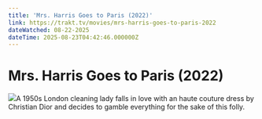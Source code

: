 ```yaml
---
title: 'Mrs. Harris Goes to Paris (2022)' 
link: https://trakt.tv/movies/mrs-harris-goes-to-paris-2022
dateWatched: 08-22-2025
dateTime: 2025-08-23T04:42:46.000000Z
---
```

# Mrs. Harris Goes to Paris (2022)

![](https://walter-r2.trakt.tv/images/movies/000/594/006/fanarts/thumb/f888189ffe.jpg)A 1950s London cleaning lady falls in love with an haute couture dress by Christian Dior and decides to gamble everything for the sake of this folly.